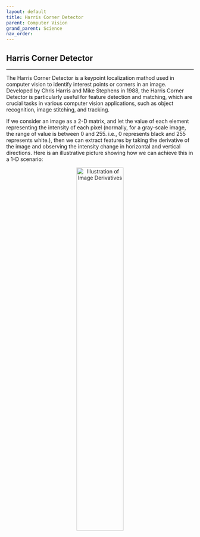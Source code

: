 ```yaml
---
layout: default
title: Harris Corner Detector 
parent: Computer Vision
grand_parent: Science
nav_order: 
---
```


## Harris Corner Detector

---

The Harris Corner Detector is a keypoint localization mathod used in computer vision to identify interest points or corners in an image. Developed by Chris Harris and Mike Stephens in 1988, the Harris Corner Detector is particularly useful for feature detection and matching, which are crucial tasks in various computer vision applications, such as object recognition, image stitching, and tracking.

If we consider an image as a 2-D matrix, and let the value of each element representing the intensity of each pixel (normally, for a gray-scale image, the range of value is between 0 and 255. i.e., 0 represents black and 255 represents white.), then we can extract features by taking the derivative of the image and observing the intensity change in horizontal and vertical directions. Here is an illustrative picture showing how we can achieve this in a 1-D scenario:

<div style="text-align:center;">
<img src="/Images/ImageDerivativeIlustration.png" alt="Illustration of Image Derivatives" style="width:50%; height:auto;">
</div>